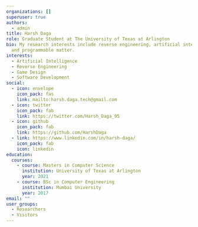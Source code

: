 ```yaml
---
organizations: []
superuser: true
authors:
  - admin
title: Harsh Daga
role: Graduate Student at The University of Texas at Arlington
bio: My research interests include reverse engineering, artificial intelligence
  and programmable matter.
interests:
  - Artificial Intelligence
  - Reverse Engineering
  - Game Design
  - Software Development
social:
  - icon: envelope
    icon_pack: fas
    link: mailto:harsh.daga.tech@gmail.com
  - icon: twitter
    icon_pack: fab
    link: https://twitter.com/Harsh_Daga_95
  - icon: github
    icon_pack: fab
    link: https://github.com/HarshDaga
  - link: https://www.linkedin.com/in/harsh-daga/
    icon_pack: fab
    icon: linkedin
education:
  courses:
    - course: Masters in Computer Science
      institution: University of Texas at Arlington
      year: 2021
    - course: BSc in Computer Engineering
      institution: Mumbai University
      year: 2017
email: ""
user_groups:
  - Researchers
  - Visitors
---
```

